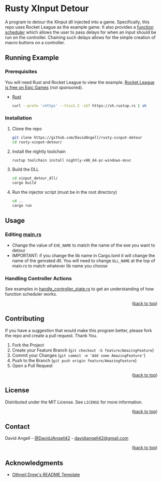 <div id="top"></div>

<!-- OVERVIEW -->
# Rusty XInput Detour
A program to detour the XInput dll injected into a game. Specifically, this repo uses Rocket League as the example game. It also provides a [function scheduler](xinput_detour_dll/src/function_scheduler.rs) which allows the user to pass delays for when an input should be run on the controller. Chaining such delays allows for the simple creation of macro buttons on a controller.

<!-- RUNNING EXAMPLE -->
## Running Example
### Prerequisites

You will need Rust and Rocket League to view the example. [Rocket League is free on Epic Games](https://store.epicgames.com/en-US/p/rocket-league) (not sponsored).
* [Rust](https://www.npmjs.com/)
  ```sh
  curl --proto '=https' --tlsv1.2 -sSf https://sh.rustup.rs | sh
  ```

### Installation

1. Clone the repo
   ```sh
   git clone https://github.com/DavidAngell/rusty-xinput-detour
   cd rusty-xinput-detour/
   ```
2. Install the nightly toolchain
    ```sh
    rustup toolchain install nightly-x86_64-pc-windows-msvc
    ```
3. Build the DLL
   ```sh
   cd xinput_detour_dll/
   cargo build
   ```
4. Run the injector script (must be in the root directory)
   ```sh
   cd ..
   cargo run
   ```

## Usage
### Editing [main.rs](src/main.rs)
- Change the value of ```EXE_NAME``` to match the name of the exe you want to detour
- IMPORTANT: if you change the lib name in Cargo.toml it will change the name of the genrated dll. You will need to change ```DLL_NAME``` at the top of main.rs to match whatever lib name you choose

### Handling Controller Actions
See examples in [handle_controller_state.rs](xinput_detour_dll/src/handle_controller_state.rs) to get an understanding of how function scheduler works.

<p align="right">(<a href="#readme-top">back to top</a>)</p>


<!-- CONTRIBUTING -->
## Contributing

If you have a suggestion that would make this program better, please fork the repo and create a pull request. Thank You.

1. Fork the Project
2. Create your Feature Branch (`git checkout -b feature/AmazingFeature`)
3. Commit your Changes (`git commit -m 'Add some AmazingFeature'`)
4. Push to the Branch (`git push origin feature/AmazingFeature`)
5. Open a Pull Request

<p align="right">(<a href="#top">back to top</a>)</p>



<!-- LICENSE -->
## License

Distributed under the MIT License. See `LICENSE` for more information.

<p align="right">(<a href="#top">back to top</a>)</p>



<!-- CONTACT -->
## Contact

David Angell - [@DavidJAngell42](https://twitter.com/DavidJAngell42) - davidjangell42@gmail.com


<p align="right">(<a href="#top">back to top</a>)</p>



<!-- ACKNOWLEDGMENTS -->
## Acknowledgments

* [Othneil Drew's README Template](https://github.com/othneildrew/Best-README-Template)
